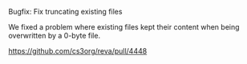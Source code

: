 Bugfix: Fix truncating existing files

We fixed a problem where existing files kept their content when being overwritten by a 0-byte file.

https://github.com/cs3org/reva/pull/4448
